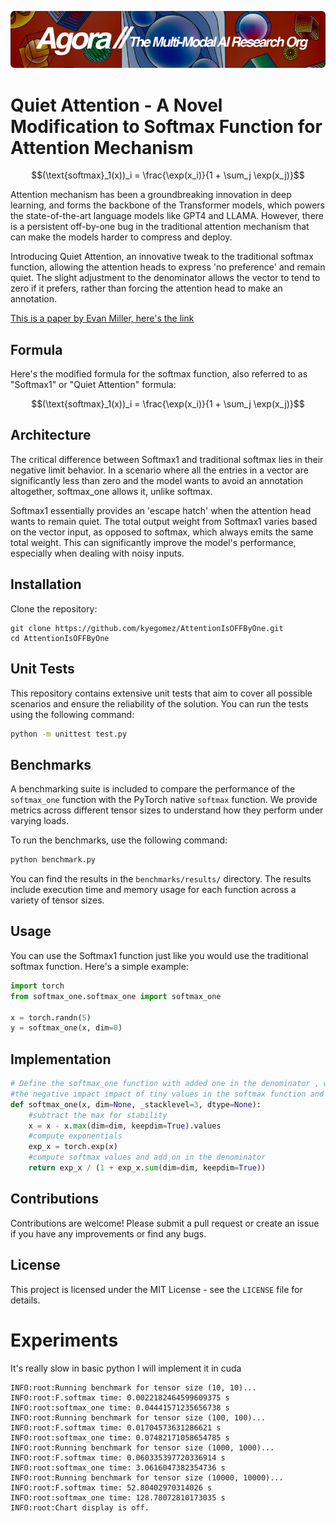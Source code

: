[![Multi-Modality](agorabanner.png)](https://discord.gg/qUtxnK2NMf)


# Quiet Attention - A Novel Modification to Softmax Function for Attention Mechanism

```math
(\text{softmax}_1(x))_i = \frac{\exp(x_i)}{1 + \sum_j \exp(x_j)}
```

Attention mechanism has been a groundbreaking innovation in deep learning, and forms the backbone of the Transformer models, which powers the state-of-the-art language models like GPT4 and LLAMA. However, there is a persistent off-by-one bug in the traditional attention mechanism that can make the models harder to compress and deploy.

Introducing Quiet Attention, an innovative tweak to the traditional softmax function, allowing the attention heads to express 'no preference' and remain quiet. The slight adjustment to the denominator allows the vector to tend to zero if it prefers, rather than forcing the attention head to make an annotation.

[This is a paper by Evan Miller, here's the link](https://www.evanmiller.org/attention-is-off-by-one.html)


## Formula

Here's the modified formula for the softmax function, also referred to as "Softmax1" or "Quiet Attention" formula:

```math
(\text{softmax}_1(x))_i = \frac{\exp(x_i)}{1 + \sum_j \exp(x_j)}
```

## Architecture

The critical difference between Softmax1 and traditional softmax lies in their negative limit behavior. In a scenario where all the entries in a vector are significantly less than zero and the model wants to avoid an annotation altogether, softmax_one allows it, unlike softmax.

Softmax1 essentially provides an 'escape hatch' when the attention head wants to remain quiet. The total output weight from Softmax1 varies based on the vector input, as opposed to softmax, which always emits the same total weight. This can significantly improve the model's performance, especially when dealing with noisy inputs.


## Installation

Clone the repository:

```
git clone https://github.com/kyegomez/AttentionIsOFFByOne.git
cd AttentionIsOFFByOne
```

## Unit Tests

This repository contains extensive unit tests that aim to cover all possible scenarios and ensure the reliability of the solution. You can run the tests using the following command:

```bash
python -m unittest test.py
```

## Benchmarks

A benchmarking suite is included to compare the performance of the `softmax_one` function with the PyTorch native `softmax` function. We provide metrics across different tensor sizes to understand how they perform under varying loads.

To run the benchmarks, use the following command:

```bash
python benchmark.py
```

You can find the results in the `benchmarks/results/` directory. The results include execution time and memory usage for each function across a variety of tensor sizes.

## Usage

You can use the Softmax1 function just like you would use the traditional softmax function. Here's a simple example:

```python
import torch
from softmax_one.softmax_one import softmax_one

x = torch.randn(5)
y = softmax_one(x, dim=0)
```


## Implementation

```python
# Define the softmax_one function with added one in the denominator , which helps to reduce
#the negative impact impact of tiny values in the softmax function and improves numerical stability
def softmax_one(x, dim=None, _stacklevel=3, dtype=None):
    #subtract the max for stability
    x = x - x.max(dim=dim, keepdim=True).values
    #compute exponentials
    exp_x = torch.exp(x)
    #compute softmax values and add on in the denominator
    return exp_x / (1 + exp_x.sum(dim=dim, keepdim=True))

```


## Contributions

Contributions are welcome! Please submit a pull request or create an issue if you have any improvements or find any bugs.

## License

This project is licensed under the MIT License - see the `LICENSE` file for details.


# Experiments 

It's really slow in basic python I will implement it in cuda

```
INFO:root:Running benchmark for tensor size (10, 10)...
INFO:root:F.softmax time: 0.0022182464599609375 s
INFO:root:softmax_one time: 0.04441571235656738 s
INFO:root:Running benchmark for tensor size (100, 100)...
INFO:root:F.softmax time: 0.01704573631286621 s
INFO:root:softmax_one time: 0.07482171058654785 s
INFO:root:Running benchmark for tensor size (1000, 1000)...
INFO:root:F.softmax time: 0.060335397720336914 s
INFO:root:softmax_one time: 3.0616047382354736 s
INFO:root:Running benchmark for tensor size (10000, 10000)...
INFO:root:F.softmax time: 52.80402970314026 s
INFO:root:softmax_one time: 128.78072810173035 s
INFO:root:Chart display is off.

```